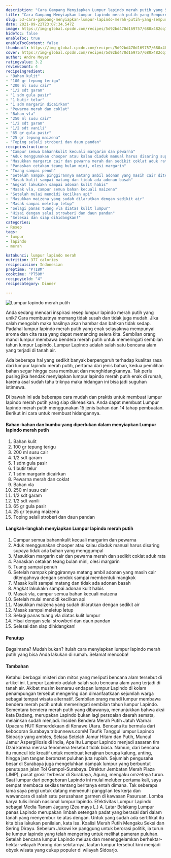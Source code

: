 ```yaml
---
description: "Cara Gampang Menyiapkan Lumpur lapindo merah putih yang Sempurna"
title: "Cara Gampang Menyiapkan Lumpur lapindo merah putih yang Sempurna"
slug: 53-cara-gampang-menyiapkan-lumpur-lapindo-merah-putih-yang-sempurna
date: 2021-09-22T23:07:34.547Z
image: https://img-global.cpcdn.com/recipes/5d92bd470d169757/680x482cq70/lumpur-lapindo-merah-putih-foto-resep-utama.jpg
hideToc: false
enableToc: true
enableTocContent: false
thumbnail: https://img-global.cpcdn.com/recipes/5d92bd470d169757/680x482cq70/lumpur-lapindo-merah-putih-foto-resep-utama.jpg
cover: https://img-global.cpcdn.com/recipes/5d92bd470d169757/680x482cq70/lumpur-lapindo-merah-putih-foto-resep-utama.jpg
author: Andre Meyer
ratingvalue: 3.2
reviewcount: 4
recipeingredient:
- "Bahan kulit"
- "100 gr tepung terigu"
- "200 ml susu cair"
- "1/2 sdt garam"
- "1 sdm gula pasir"
- "1 butir telur"
- "1 sdm margarin dicairkan"
- "Pewarna merah dan coklat"
- "Bahan vla"
- "250 ml susu cair"
- "1/2 sdt garam"
- "1/2 sdt vanili"
- "65 gr gula pasir"
- "25 gr tepung maizena"
- "Toping selali stroberi dan daun pandan"
recipeinstructions:
- "Campur semua bahannkulit kecuali margarim dan pewarna"
- "Aduk menggunakan chooper atau kalau diaduk manual harus disaring supaya tidak ada bahan yang menggumpal"
- "Masukkan margarin cair dan pewarna merah dan sedikit coklat aduk rata"
- "Panaskan cetakan teang bulan mini, olesi margarin"
- "Tuang sampai penuh"
- "Setelah nampak pinggirannya matang ambil adonan yang masih cair ditengahnya dengan sendok sampai membentuk mangkok"
- "Masak kulit sampai matang dan tidak ada adonan basah"
- "Angkat lakukakn sampai adonan kulit habis"
- "Masak vla, campur semua bahan kecuali maizena"
- "Setelah mulai mendidi kecilkan api"
- "Masukkan maizena yang sudah dilarutkan dengan sedikit air"
- "Masak sampai meletup letup"
- "Selagi panas tuang vla diatas kulit lumpur"
- "Hisai dengan selai strowberi dan daun pandan"
- "Selesai dan siap dihidangkan!"
categories:
- Resep
tags:
- lumpur
- lapindo
- merah

katakunci: lumpur lapindo merah 
nutrition: 377 calories
recipecuisine: Indonesian
preptime: "PT18M"
cooktime: "PT50M"
recipeyield: "4"
recipecategory: Dinner

---
```



![Lumpur lapindo merah putih](https://img-global.cpcdn.com/recipes/5d92bd470d169757/680x482cq70/lumpur-lapindo-merah-putih-foto-resep-utama.jpg)

Anda sedang mencari inspirasi resep lumpur lapindo merah putih yang unik? Cara membuatnya memang tidak susah dan tidak juga mudah. Jika salah mengolah maka hasilnya akan hambar dan bahkan tidak sedap. Padahal lumpur lapindo merah putih yang enak selayaknya mempunyai aroma dan cita rasa yang dapat memancing selera kita.
Sembilan orang mandi lumpur membawa bendera merah putih untuk memeringati sembilan tahun lumpur Lapindo. Lumpur Lapindo adalah salah satu bencana alam yang terjadi di tanah air. 

Ada beberapa hal yang sedikit banyak berpengaruh terhadap kualitas rasa dari lumpur lapindo merah putih, pertama dari jenis bahan, kedua pemilihan bahan segar hingga cara membuat dan menghidangkannya. Tak perlu pusing jika hendak menyiapkan lumpur lapindo merah putih enak di rumah, karena asal sudah tahu triknya maka hidangan ini bisa jadi suguhan istimewa.


Di bawah ini ada beberapa cara mudah dan praktis untuk membuat lumpur lapindo merah putih yang siap dikreasikan. Anda dapat membuat Lumpur lapindo merah putih menggunakan 15 jenis bahan dan 14 tahap pembuatan. Berikut ini cara untuk membuat hidangannya.

<!--inarticleads1-->

#### Bahan-bahan dan bumbu yang diperlukan dalam menyiapkan Lumpur lapindo merah putih

1. Bahan kulit
1. 100 gr tepung terigu
1. 200 ml susu cair
1. 1/2 sdt garam
1. 1 sdm gula pasir
1. 1 butir telur
1. 1 sdm margarin dicairkan
1. Pewarna merah dan coklat
1. Bahan vla
1. 250 ml susu cair
1. 1/2 sdt garam
1. 1/2 sdt vanili
1. 65 gr gula pasir
1. 25 gr tepung maizena
1. Toping selali stroberi dan daun pandan

<!--inarticleads2-->

#### Langkah-langkah menyiapkan Lumpur lapindo merah putih

1. Campur semua bahannkulit kecuali margarim dan pewarna
1. Aduk menggunakan chooper atau kalau diaduk manual harus disaring supaya tidak ada bahan yang menggumpal
1. Masukkan margarin cair dan pewarna merah dan sedikit coklat aduk rata
1. Panaskan cetakan teang bulan mini, olesi margarin
1. Tuang sampai penuh
1. Setelah nampak pinggirannya matang ambil adonan yang masih cair ditengahnya dengan sendok sampai membentuk mangkok
1. Masak kulit sampai matang dan tidak ada adonan basah
1. Angkat lakukakn sampai adonan kulit habis
1. Masak vla, campur semua bahan kecuali maizena
1. Setelah mulai mendidi kecilkan api
1. Masukkan maizena yang sudah dilarutkan dengan sedikit air
1. Masak sampai meletup letup
1. Selagi panas tuang vla diatas kulit lumpur
1. Hisai dengan selai strowberi dan daun pandan
1. Selesai dan siap dihidangkan!

#### Penutup

Bagaimana? Mudah bukan? Itulah cara menyiapkan lumpur lapindo merah putih yang bisa Anda lakukan di rumah. Selamat mencoba!

#### Tambahan

Ketahui berbagai misteri dan mitos yang meliputi bencana alam tersebut di artikel ini. Lumpur Lapindo adalah salah satu bencana alam yang terjadi di tanah air. Akibat musim kemarau endapan lumpur Lapindo di kolam penampungan tersebut mengering dan dimanfaatkaan sejumlah warga sebagai tempat wisata alternatif. Sembilan orang mandi lumpur membawa bendera merah putih untuk memeringati sembilan tahun lumpur Lapindo. Sementara bendera merah putih yang dibawanya, menunjukkan bahwa aksi kata Dadang, merupakan Lapindo bukan lagi persoalan daerah semata, melainkan sudah menjadi. Insiden Bendera Merah Putih Jatuh Warnai Upacara HUT Kemerdekaan di Konawe Utara. Bencana itu bermula dari kebocoran Surabaya.tribunnews.comM Taufik Tanggul lumpur Lapindo Sidoarjo yang ambles, Selasa Setelah Jamur Hitam dan Putih, Muncul Jamur Aspergillosis di India, Apa Itu Lumpur Lapindo menjadi sasaran tim Dzai karena merasa fenomena tersebut tidak biasa. Namun, dari bencana itu muncul ide kreatif untuk membuat kerajinan berupa kalung, anting, hingga jam tangan beromzet puluhan juta rupiah. Sejumlah pengusaha besar di Surabaya juga mengeluhkan dampak lumpur yang berbuntut penutupan jalan Tol Gempol-Surabaya. Direktur Jembatan Merah Plaza (JMP), pusat grosir terbesar di Surabaya, Agung, mengaku omzetnya turun. Saat lumpur dari pengeboran Lapindo ini mulai meluber pertama kali, saya sempat membaca sekilas tentang beritanya entah dimana. Tak seberapa lama saya pergi untuk datang memenuhi panggilan tes kerja dan wawancara di salah satu perusahaan garmen di kawasan Pasuruan. Lomba karya tulis ilmiah nasional lumpur lapindo. Efektivitas Lumpur Lapindo sebagai Media Tanam Jagung (Zea mays L.) A. Latar Belakang Lumpur panas Lapindo merupakan limbah setengah padat yang berasal dari dalam tanah yang menyembur ke atas dengan. Untuk yang sudah ada sertifikat itu kita bisa lakukan penilaian, kata Isa. Koalisi Merah Putih Mengaku Seksi dan Sering Dirayu. Sebelum Jokowi ke panggung untuk berorasi politik, ia turun ke lumpur lapindo yang telah mengering untuk melihat pameran puluhan. Setelah bencana lumpur Lapindo meluas dan menenggelamkan berhektar-hektar wilayah Porong dan sekitarnya, lautan lumpur tersebut kini menjadi obyek wisata yang cukup populer di wilayah Sidoarjo. 

